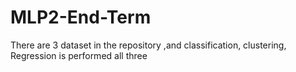 # MLP2-End-Term
There are 3 dataset in the repository ,and  classification, clustering, Regression is performed all three
